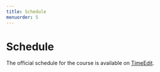 ```yaml
---
title: Schedule
menuorder: 5
---
```


<script>window.location.href = "$schedule$";</script>

Schedule
========

The official schedule for the course is available on [TimeEdit](\$schedule\$).
